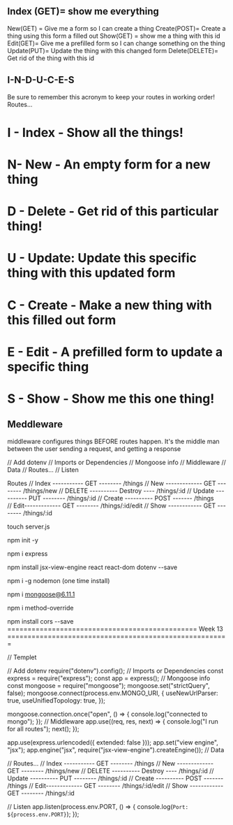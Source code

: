 ## Index (GET)= show me everything ##
New(GET) = Give me a form so I can create a thing
Create(POST)= Create a thing using this form a filled out
Show(GET) = show me a thing with this id
Edit(GET)= Give me a prefilled form so I can change something on the thing
Update(PUT)= Update the thing with this changed form
Delete(DELETE)= Get rid of the thing with this id

## I-N-D-U-C-E-S
Be sure to remember this acronym to keep your routes in working order!
Routes...

# I - Index - Show all the things!
# N- New -  An empty form for a new thing
# D - Delete - Get rid of this particular thing!
# U - Update: Update this specific thing with this updated form
# C - Create - Make a new thing with this filled out form
# E - Edit - A prefilled form to update a specific thing
# S - Show - Show me this one thing!

## Meddleware
middleware configures things BEFORE routes happen. It's the middle man between the user sending a request, and getting a response

// Add dotenv
// Imports or Dependencies
// Mongoose info
// Middleware
// Data
// Routes...
// Listen

Routes
// Index ----------- GET -------- /things
// New ------------- GET -------- /things/new
// DELETE ---------- Destroy ---- /things/:id
// Update ---------- PUT -------- /things/:id
// Create ---------- POST ------- /things	 
// Edit------------- GET -------- /things/:id/edit
// Show ------------ GET -------- /things/:id


touch server.js

npm init -y

npm i express

npm install jsx-view-engine react react-dom dotenv --save 

npm i -g nodemon (one time install)

npm i mongoose@6.11.1

npm i method-override

npm install cors --save
=============================================== Week 13 =======================================================



// Templet 

// Add dotenv
require("dotenv").config();
// Imports or Dependencies
const express = require("express");
const app = express();
// Mongoose info
const mongoose = require("mongoose");
mongoose.set("strictQuery", false);
mongoose.connect(process.env.MONGO_URI, {
  useNewUrlParser: true,
  useUnifiedTopology: true,
});

mongoose.connection.once("open", () => {
  console.log("connected to mongo");
});
// Middleware
app.use((req, res, next) => {
  console.log("I run for all routes");
  next();
});

app.use(express.urlencoded({ extended: false }));
app.set("view engine", "jsx");
app.engine("jsx", require("jsx-view-engine").createEngine());
// Data

// Routes...
// Index ----------- GET -------- /things
// New ------------- GET -------- /things/new
// DELETE ---------- Destroy ---- /things/:id
// Update ---------- PUT -------- /things/:id
// Create ---------- POST ------- /things
// Edit------------- GET -------- /things/:id/edit
// Show ------------ GET -------- /things/:id

// Listen
app.listen(process.env.PORT, () => {
  console.log(`Port: ${process.env.PORT}`);
});
